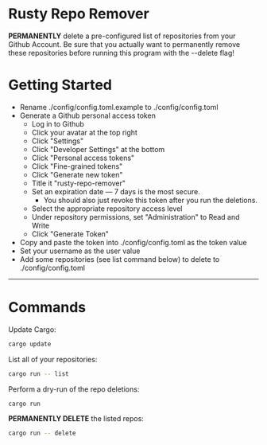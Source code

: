 # Rusty Repo Remover

**PERMANENTLY** delete a pre-configured list of repositories from your Github Account. Be sure that you actually want to permanently remove these repositories before running this program with the --delete flag!

# Getting Started

- Rename ./config/config.toml.example to ./config/config.toml
- Generate a Github personal access token
  - Log in to Github
  - Click your avatar at the top right
  - Click "Settings"
  - Click "Developer Settings" at the bottom
  - Click "Personal access tokens"
  - Click "Fine-grained tokens"
  - Click "Generate new token"
  - Title it "rusty-repo-remover"
  - Set an expiration date — 7 days is the most secure.
    - You should also just revoke this token after you run the deletions.
  - Select the appropriate repository access level
  - Under repository permissions, set "Administration" to Read and Write
  - Click "Generate Token"
- Copy and paste the token into ./config/config.toml as the token value
- Set your username as the user value
- Add some repositories (see list command below) to delete to ./config/config.toml

---

# Commands

Update Cargo:

```bash
cargo update
```

List all of your repositories:

```bash
cargo run -- list
```

Perform a dry-run of the repo deletions:

```bash
cargo run
```

**PERMANENTLY DELETE** the listed repos:

```bash
cargo run -- delete
```
